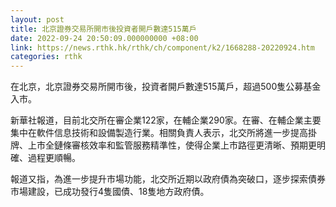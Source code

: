 ```yaml
---
layout: post
title: 北京證券交易所開市後投資者開戶數達515萬戶
date: 2022-09-24 20:50:09.000000000 +08:00
link: https://news.rthk.hk/rthk/ch/component/k2/1668288-20220924.htm
categories: rthk
---
```


在北京，北京證券交易所開市後，投資者開戶數達515萬戶，超過500隻公募基金入市。

新華社報道，目前北交所在審企業122家，在輔企業290家。在審、在輔企業主要集中在軟件信息技術和設備製造行業。相關負責人表示，北交所將進一步提高掛牌、上市全鏈條審核效率和監管服務精準性，使得企業上市路徑更清晰、預期更明確、過程更順暢。

報道又指，為進一步提升市場功能，北交所近期以政府債為突破口，逐步探索債券市場建設，已成功發行4隻國債、18隻地方政府債。
